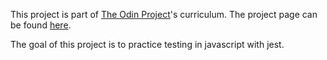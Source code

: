 This project is part of [The Odin Project](https://www.theodinproject.com)'s curriculum. The project page can be found [here](https://www.theodinproject.com/lessons/javascript-testing-practice).

The goal of this project is to practice testing in javascript with jest.
